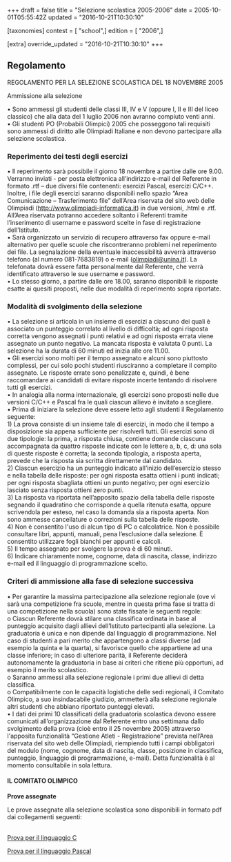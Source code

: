 +++
draft = false
title = "Selezione scolastica 2005-2006"
date = 2005-10-01T05:55:42Z
updated = "2016-10-21T10:30:10"

[taxonomies]
contest = [ "school",]
edition = [ "2006",]

[extra]
override_updated = "2016-10-21T10:30:10"
+++
## Regolamento

REGOLAMENTO PER LA SELEZIONE SCOLASTICA DEL 18 NOVEMBRE 2005

Ammissione alla selezione

• Sono ammessi gli studenti delle classi III, IV e V (oppure I, II e III del liceo classico) che alla data del 1 luglio 2006 non avranno compiuto venti anni.<br/>• Gli studenti PO (Probabili Olimpici) 2005 che posseggono tali requisiti sono ammessi di diritto alle Olimpiadi Italiane e non devono partecipare alla selezione scolastica.

### Reperimento dei testi degli esercizi

• Il reperimento sarà possibile il giorno 18 novembre a partire dalle ore 9.00. Verranno inviati - per posta elettronica all’indirizzo e-mail del Referente in formato .rtf – due diversi file contenenti: esercizi Pascal, esercizi C/C++. Inoltre, i file degli esercizi saranno disponibili nello spazio “Area Comunicazione – Trasferimento file” dell’Area riservata del sito web delle Olimpiadi (http://www.olimpiadi-informatica.it) in due versioni, .html e .rtf. All’Area riservata potranno accedere soltanto i Referenti tramite l’inserimento di username e password scelte in fase di registrazione dell’Istituto.<br/>• Sarà organizzato un servizio di recupero attraverso fax oppure e-mail alternativo per quelle scuole che riscontreranno problemi nel reperimento dei file. La segnalazione della eventuale inaccessibilità avverrà attraverso telefono (al numero 081-7683819) o e-mail (olimpiadi@unina.it). La telefonata dovrà essere fatta personalmente dal Referente, che verrà identificato attraverso le sue username e password.<br/>• Lo stesso giorno, a partire dalle ore 18.00, saranno disponibili le risposte esatte ai quesiti proposti, nelle due modalità di reperimento sopra riportate.

### Modalità di svolgimento della selezione

• La selezione si articola in un insieme di esercizi a ciascuno dei quali è associato un punteggio correlato al livello di difficoltà; ad ogni risposta corretta vengono assegnati i punti relativi e ad ogni risposta errata viene assegnato un punto negativo. La mancata risposta è valutata 0 punti. La selezione ha la durata di 60 minuti ed inizia alle ore 11.00.<br/>• Gli esercizi sono molti per il tempo assegnato e alcuni sono piuttosto complessi, per cui solo pochi studenti riusciranno a completare il compito assegnato. Le risposte errate sono penalizzate e, quindi, è bene raccomandare ai candidati di evitare risposte incerte tentando di risolvere tutti gli esercizi.<br/>• In analogia alla norma internazionale, gli esercizi sono proposti nelle due versioni C/C++ e Pascal fra le quali ciascun allievo è invitato a scegliere.<br/>• Prima di iniziare la selezione deve essere letto agli studenti il Regolamento seguente:<br/>1) La prova consiste di un insieme tale di esercizi, in modo che il tempo a disposizione sia appena sufficiente per risolverli tutti. Gli esercizi sono di due tipologie: la prima, a risposta chiusa, contiene domande ciascuna accompagnata da quattro risposte indicate con le lettere a, b, c, d: una sola di queste risposte è corretta; la seconda tipologia, a risposta aperta, prevede che la risposta sia scritta direttamente dal candidato.<br/>2) Ciascun esercizio ha un punteggio indicato all’inizio dell’esercizio stesso e nella tabella delle risposte: per ogni risposta esatta ottieni i punti indicati; per ogni risposta sbagliata ottieni un punto negativo; per ogni esercizio lasciato senza risposta ottieni zero punti.<br/>3) La risposta va riportata nell’apposito spazio della tabella delle risposte segnando il quadratino che corrisponde a quella ritenuta esatta, oppure scrivendola per esteso, nel caso la domanda sia a risposta aperta. Non sono ammesse cancellature o correzioni sulla tabella delle risposte.<br/>4) Non è consentito l'uso di alcun tipo di PC o calcolatrice. Non è possibile consultare libri, appunti, manuali, pena l’esclusione dalla selezione. È consentito utilizzare fogli bianchi per appunti e calcoli.<br/>5) Il tempo assegnato per svolgere la prova è di 60 minuti.<br/>6) Indicare chiaramente nome, cognome, data di nascita, classe, indirizzo e-mail ed il linguaggio di programmazione scelto.

### Criteri di ammissione alla fase di selezione successiva

• Per garantire la massima partecipazione alla selezione regionale (ove vi sarà una competizione fra scuole, mentre in questa prima fase si tratta di una competizione nella scuola) sono state fissate le seguenti regole:<br/>o Ciascun Referente dovrà stilare una classifica ordinata in base al punteggio acquisito dagli allievi dell’Istituto partecipanti alla selezione. La graduatoria è unica e non dipende dal linguaggio di programmazione. Nel caso di studenti a pari merito che appartengono a classi diverse (ad esempio la quinta e la quarta), si favorisce quello che appartiene ad una classe inferiore; in caso di ulteriore parità, il Referente deciderà autonomamente la graduatoria in base ai criteri che ritiene più opportuni, ad esempio il merito scolastico.<br/>o Saranno ammessi alla selezione regionale i primi due allievi di detta classifica.<br/>o Compatibilmente con le capacità logistiche delle sedi regionali, il Comitato Olimpico, a suo insindacabile giudizio, ammetterà alla selezione regionale altri studenti che abbiano riportato punteggi elevati.<br/>• I dati dei primi 10 classificati della graduatoria scolastica devono essere comunicati all’organizzazione dal Referente entro una settimana dallo svolgimento della prova (cioè entro il 25 novembre 2005) attraverso l'apposita funzionalità “Gestione Atleti - Registrazione” prevista nell’Area riservata del sito web delle Olimpiadi, riempiendo tutti i campi obbligatori del modulo (nome, cognome, data di nascita, classe, posizione in classifica, punteggio, linguaggio di programmazione, e-mail). Detta funzionalità è al momento consultabile in sola lettura.

#### IL COMITATO OLIMPICO

**Prove assegnate**

Le prove assegnate alla selezione scolastica sono disponibili in formato pdf dai collegamenti seguenti:

<br/>[Prova per il linguaggio C](/oldsite/77/Selezione_Scolastica_C.pdf)

[Prova per il linguaggio Pascal](/oldsite/77/Selezione_Scolastica_Pascal.pdf)